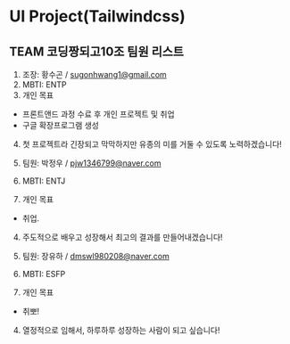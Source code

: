 # UI Project(Tailwindcss)

## TEAM 코딩짱되고10조 팀원 리스트

1. 조장: 황수곤 / sugonhwang1@gmail.com
2. MBTI: ENTP
3. 개인 목표

- 프론트앤드 과정 수료 후 개인 프로젝트 및 취업
- 구글 확장프로그램 생성

4. 첫 프로젝트라 긴장되고 막막하지만 유종의 미를 거둘 수 있도록 노력하겠습니다!

1. 팀원: 박정우 / pjw1346799@naver.com
1. MBTI: ENTJ
1. 개인 목표

- 취업.

4. 주도적으로 배우고 성장해서 최고의 결과를 만들어내겠습니다!

1. 팀원: 장유하 / dmswl980208@naver.com
1. MBTI: ESFP
1. 개인 목표

- 취뽀!

4. 열정적으로 임해서, 하루하루 성장하는 사람이 되고 싶습니다!
